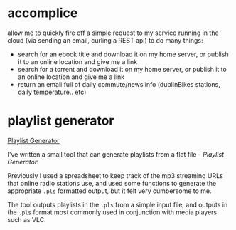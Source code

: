 # accomplice
allow me to quickly fire off a simple request to my service running in the cloud (via sending an email, curling a REST api) to do many things:
- search for an ebook title and download it on my home server, or publish it to an online location and give me a link
- search for a torrent and download it on my home server, or publish it to an online location and give me a link
- return an email full of daily commute/news info (dublinBikes stations, daily temperature.. etc)

# playlist generator
[Playlist Generator](https://www.github.com/aaronpkelly/playlistGenerator)

I've written a small tool that can generate playlists from a flat file -
*Playlist Generator*!

Previously I used a spreadsheet to keep track of the mp3 streaming URLs that
online radio stations use, and used some functions to generate the appropriate
`.pls` formatted output, but it felt very cumbersome to me.

The tool outputs playlists in the `.pls` from a simple input file, and outputs
in the `.pls` format most commonly used in conjunction with media players such
as VLC.
